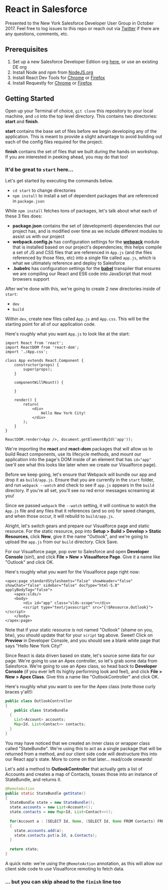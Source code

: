 # React in Salesforce

Presented to the New York Salesforce Developer User Group in October 2017. Feel free to log issues to this repo or reach out via [Twitter](https://www.twitter.com/rogermitchell) if there are any questions, comments, etc.

## Prerequisites

1. Set up a new Salesforce Developer Edition org [here](https://developer.salesforce.com/signup), or use an existing DE org
1. Install Node and npm from [NodeJS.org](https://nodejs.org/en/download/)
1. Install React Dev Tools for [Chrome](https://chrome.google.com/webstore/detail/react-developer-tools/fmkadmapgofadopljbjfkapdkoienihi?hl=en) or [Firefox](https://addons.mozilla.org/en-US/firefox/addon/react-devtools/)
1. Install Requestly for [Chrome](https://chrome.google.com/webstore/detail/requestly-redirect-url-mo/mdnleldcmiljblolnjhpnblkcekpdkpa?hl=en) or [Firefox](https://www.requestly.in/home/)

## Getting Started

Open up your Terminal of choice, `git clone` this repository to your local machine, and `cd` into the top level directory. This contains two directories: **start** and **finish**.

**start** contains the base set of files before we begin developing any of the application. This is meant to provide a slight advantage to avoid building out each of the config files required for the project.

**finish** contains the set of files that we built during the hands on workshop. If you are interested in peeking ahead, you may do that too!

### It'd be great to `start` here...

Let's get started by executing the commands below.

- `cd start` to change directories
- `npm install` to install a set of dependent packages that are referenced in `package.json` 

While `npm install` fetches tons of packages, let's talk about what each of these 3 fles does:

- **package.json** contains the set of (development) dependencies that our project has, and is modified over time as we include different modules to assist us with our project
- **webpack.config.js** has configuration settings for the [**webpack**](https://webpack.github.io/) module that is installed based on our project's dependencies; this helps compile a set of JS and CSS files that are referenced in `App.js` (and the files referenced by those files, etc) into a single file called `app.js`, which is what we ultimately reference and deploy to Salesforce
- **.babelrc** has configuration settings for the [**babel**](https://babeljs.io/) transpiler that ensures we are compiling our React and ES6 code into JavaScript that most browsers support

After we're done with this, we're going to create 2 new directories inside of `start`:

- `dev`
- `build`

Within `dev`, create new files called `App.js` and `App.css`. This will be the starting point for all of our application code.

Here's roughly what you want `App.js` to look like at the start:

```
import React from 'react';
import ReactDOM from 'react-dom';
import './App.css';

class App extends React.Component {
	constructor(props) {
		super(props);
	}

	componentWillMount() {

	}

	render() {
		return(
			<div>
				Hello New York City!
			</div>
		);
	}
}

ReactDOM.render(<App />, document.getElementById('app'));
```

We're importing the **react** and **react-dom** packages that will allow us to build React components, use its lifecycle methods, and mount our application into the page's DOM inside of an element that has `id="app"` (we'll see what this looks like later when we create our Visualforce page).

Before we keep going, let's ensure that Webpack will bundle our app and drop it as `build/app.js`. Ensure that you are currently in the `start` folder, and run `webpack --watch` and check to see if `app.js` appears in the `build` directory. If you're all set, you'll see no red error messages screaming at you!

Since we passed `webpack` the `--watch` setting, it will continue to watch the `App.js` file and any files that it references (and so on) for saved changes, and when those occur, it will rebuild to `build/app.js`.

Alright, let's switch gears and prepare our Visualforce page and static resource. For the static resource, pop into **Setup > Build > Develop > Static Resources**, click **New**, give it the name "Outlook", and we're going to upload the `app.js` from our `build` directory. Click Save.

For our Visualforce page, pop over to Salesforce and open **Developer Console** (sin!), and click **File > New > Visualforce Page**. Give it a name like "Outlook" and click OK.

Here's roughly what you want for the Visualforce page right now:

```
<apex:page standardStylesheets="false" showHeader="false" showChat="false" sidebar="false" docType="html-5.0" applyBodyTag="false">
    <apex:slds/>
    <body>
		<div id="app" class="slds-scope"></div>
		<script type="text/javascript" src="{!$Resource.Outlook}"></script>
	</body>
</apex:page>
```

Note that if your static resource is not named "Outlook" (shame on you, btw), you should update that for your `script` tag above. Sweet! Click on **Preview** in Developer Console, and you should see a blank white page that says "Hello New York City!"

Since React is data driven based on state, let's source some data for our page. We're going to use an Apex controller, so let's grab some data from Salesforce. We're going to use an Apex class, so head back to **Developer Console** (if you ever left its highly performing look and feel), and click **File > New > Apex Class**. Give this a name like "OutlookController" and click OK.

Here's roughly what you want to see for the Apex class (note those curly braces y'all!):

```java
public class OutlookController
{
	public class StateBundle
  {
    List<Account> accounts;
    Map<Id, List<Contact>> contacts;
  }
}
```

You may have noticed that we created an inner class or wrapper class called "StateBundle". We're using this to act as a single package that will be returned from a method, and our client side code will destructure this into our React app's state. More to come on that later... read/code onwards!

Let's add a method to **OutlookController** that actually gets a list of Accounts and creates a map of Contacts, tosses those into an instance of StateBundle, and returns it.

```java
@RemoteAction
public static StateBundle getState()
{
  StateBundle state = new StateBundle();
  state.accounts = new List<Account>();
  state.contacts = new Map<Id, List<Contact>>();
  
  for(Account a : [SELECT Id, Name, (SELECT Id, Name FROM Contacts) FROM Account LIMIT 10])
  {
    state.accounts.add(a);
    state.contacts.put(a.Id, a.Contacts);
  }
  
  return state;
}
```

A quick note: we're using the `@RemoteAction` annotation, as this will allow our client side code to use Visualforce remoting to fetch data.

### ... but you can skip ahead to the `finish` line too
